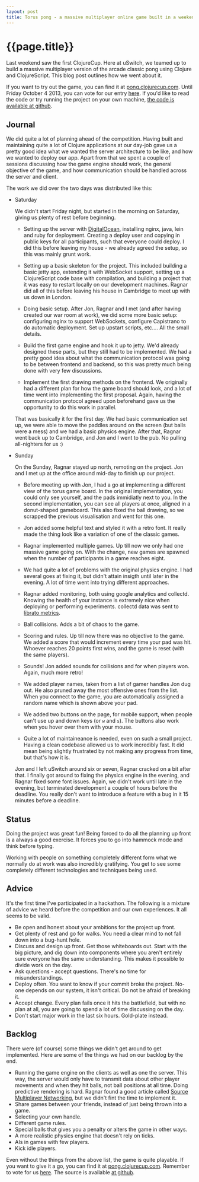 ```yaml
---
layout: post
title: Torus pong - a massive multiplayer online game built in a weekend using Clojure and ClojureScript.
---
```


# {{page.title}}

Last weekend saw the first ClojureCup. Here at uSwitch, we teamed up to
build a massive multiplayer version of the arcade classic pong using
Clojure and ClojureScript. This blog post outlines how we went about it.

If you want to try out the game, you can find it at
[pong.clojurecup.com](http://pong.clojurecup.com). Until Friday October
4 2013, you can vote for our entry
[here](http://clojurecup.com/app.html?app=pong).  If you'd like to read
the code or try running the project on your own machine,
[the code is available at github](http://github.com/uswitch/torus-pong).

## Journal

We did quite a lot of planning ahead of the competition. Having built
and maintaining quite a lot of Clojure applications at our day-job gave
us a pretty good idea what we wanted the server architecture to be like,
and how we wanted to deploy our app. Apart from that we spent a couple
of sessions discussing how the game engine should work, the general
objective of the game, and how communication should be handled across
the server and client.

The work we did over the two days was distributed like this:

- Saturday

  We didn't start Friday night, but started in the morning on Saturday,
  giving us plenty of rest before beginning.

  - Setting up the server with
    [DigitalOcean](https://www.digitalocean.com), installing nginx,
    java, lein and ruby for deployment. Creating a deploy user and
    copying in public keys for all participants, such that everyone
    could deploy. I did this before leaving my house - we already agreed
    the setup, so this was mainly grunt work.

  - Setting up a basic skeleton for the project. This included building
    a basic jetty app, extending it with WebSocket support, setting up a
    ClojureScript code base with compilation, and building a project
    that it was easy to restart locally on our development
    machines. Ragnar did all of this before leaving his house in
    Cambridge to meet up with us down in London.

  - Doing basic setup. After Jon, Ragnar and I met (and after having
    created our war room at work), we did some more basic setup:
    configuring nginx to support WebSockets, configure Capistrano to do
    automatic deployment. Set up upstart scripts, etc.... All the small
    details.

  - Build the first game engine and hook it up to jetty. We'd already
    designed these parts, but they still had to be implemented. We had a
    pretty good idea about what the communication protocol was going to
    be between frontend and backend, so this was pretty much being done
    with very few discussions.

  - Implement the first drawing methods on the frontend. We originally
    had a different plan for how the game board should look, and a lot
    of time went into implementing the first proposal. Again, having the
    communication protocol agreed upon beforehand gave us the
    opportunity to do this work in parallel.

  That was basically it for the first day. We had basic communication
  set up, we were able to move the paddles around on the screen (but
  balls were a mess) and we had a basic physics engine. After that,
  Ragnar went back up to Cambridge, and Jon and I went to the pub. No
  pulling all-nighters for us :)

- Sunday

  On the Sunday, Ragnar stayed up north, remoting on the project. Jon
  and I met up at the office around mid-day to finish up our project.

  - Before meeting up with Jon, I had a go at implementing a different
    view of the torus game board. In the original implementation, you
    could only see yourself, and the pads immidiatly next to you. In the
    second implementation, you can see all players at once, aligned in a
    donut-shaped gameboard. This also fixed the ball drawing, so we
    scrapped the previous visualisation and went for this one.

  - Jon added some helpful text and styled it with a retro font. It
    really made the thing look like a variation of one of the classic
    games.

  - Ragnar implemented multiple games. Up till now we only had one
    massive game going on. With the change, new games are spawned when
    the number of participants in a game reaches eight.

  - We had quite a lot of problems with the original physics engine. I
    had several goes at fixing it, but didn't attain insigth until later
    in the evening. A lot of time went into trying different approaches.

  - Ragnar added monitoring, both using google analytics and
    collectd. Knowing the health of your instance is extremely nice when
    deploying or performing experiments. collectd data was sent to
    [librato metrics](https://metrics.librato.com/metrics).

  - Ball collisions. Adds a bit of chaos to the game.

  - Scoring and rules. Up till now there was no objective to the
    game. We added a score that would increment every time your pad was
    hit. Whoever reaches 20 points first wins, and the game is reset
    (with the same players).

  - Sounds! Jon added sounds for collisions and for when players
    won. Again, much more retro!

  - We added player names, taken from a list of gamer handles Jon dug
    out. He also pruned away the most offensive ones from the list. When
    you connect to the game, you are automatically assigned a random
    name which is shown above your pad.

  - We added two buttons on the page, for mobile support, when people
    can't use up and down keys (or `w` and `s`). The buttons also work
    when you hover over them with your mouse.

  - Quite a lot of maintaineance is needed, even on such a small
    project. Having a clean codebase allowed us to work incredibly
    fast. It did mean being slightly frustrated by not making any
    progress from time, but that's how it is.

  Jon and I left uSwitch around six or seven, Ragnar cracked on a bit
  after that. I finally got around to fixing the physics engine in the
  evening, and Ragnar fixed some font issues. Again, we didn't work
  until late in the evening, but terminated development a couple of
  hours before the deadline. You really don't want to introduce a
  feature with a bug in it 15 minutes before a deadline.

## Status

Doing the project was great fun! Being forced to do all the planning up
front is a always a good exercise. It forces you to go into hammock
mode and think before typing.

Working with people on something completely different form what we
normally do at work was also incredibly gratifying. You get to see some
completely different technologies and techniques being used.

## Advice

It's the first time I've participated in a hackathon. The following is a
mixture of advice we heard before the competition and our own
experiences. It all seems to be valid.

- Be open and honest about your ambitions for the project up front.
- Get plenty of rest and go for walks. You need a clear mind to not fall
  down into a bug-hunt hole.
- Discuss and design up front. Get those whiteboards out. Start with the
  big picture, and dig down into components where you aren't entirely
  sure everyone has the same understanding. This makes it possible to
  divide work on the day.
- Ask questions - accept questions. There's no time for
  misunderstandings.
- Deploy often. You want to know if your commit broke the
  project. No-one depends on our system, it isn't critical. Do not be
  afraid of breaking it.
- Accept change. Every plan fails once it hits the battlefield, but with
  no plan at all, you are going to spend a lot of time discussing on the
  day.
- Don't start major work in the last six hours. Gold-plate instead.

## Backlog

There were (of course) some things we didn't get around to get
implemented. Here are some of the things we had on our backlog by the
end.

- Running the game engine on the clients as well as one the server. This
  way, the server would only have to transmit data about other player
  movements and when they hit balls, not ball positions at all
  time. Doing predictive rendering is hard. Ragnar found a good article
  called
  [Source Multiplayer Networking](https://developer.valvesoftware.com/wiki/Source_Multiplayer_Networking),
  but we  didn't fint the time to implement it.
- Share games between your friends, instead of just being thrown into a
  game.
- Selecting your own handle.
- Different game rules.
- Special balls that gives you a penalty or alters the game in other ways.
- A more realistic physics engine that doesn't rely on ticks.
- AIs in games with few players.
- Kick idle players.

Even without the things from the above list, the game is quite
playable. If you want to give it a go, you can find it at
[pong.clojurecup.com](http://pong.clojurecup.com). Remember to vote for
us [here](http://clojurecup.com/app.html?app=pong). The source is
available [at github](http://github.com/uswitch/torus-pong).
